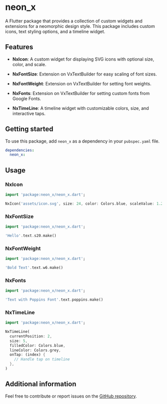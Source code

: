 
# neon_x

A Flutter package that provides a collection of custom widgets and extensions for a neomorphic design style. This package includes custom icons, text styling options, and a timeline widget.

## Features

- **NxIcon**: A custom widget for displaying SVG icons with optional size, color, and scale.

- **NxFontSize**: Extension on VxTextBuilder for easy scaling of font sizes.

- **NxFontWeight**: Extension on VxTextBuilder for setting font weights.

- **NxFonts**: Extension on VxTextBuilder for setting custom fonts from Google Fonts.

- **NxTimeLine**: A timeline widget with customizable colors, size, and interactive taps.

## Getting started

To use this package, add `neon_x` as a dependency in your `pubspec.yaml` file.

```yaml
dependencies:
  neon_x: 
```

## Usage

### NxIcon

```dart
import 'package:neon_x/neon_x.dart';

NxIcon('assets/icon.svg', size: 24, color: Colors.blue, scaleValue: 1.2)
```

### NxFontSize

```dart
import 'package:neon_x/neon_x.dart';

'Hello'.text.s20.make()
```

### NxFontWeight

```dart
import 'package:neon_x/neon_x.dart';

'Bold Text'.text.w6.make()
```

### NxFonts

```dart
import 'package:neon_x/neon_x.dart';

'Text with Poppins Font'.text.poppins.make()
```

### NxTimeLine

```dart
import 'package:neon_x/neon_x.dart';

NxTimeLine(
  currentPosition: 2,
  size: 5,
  filledColor: Colors.blue,
  lineColor: Colors.grey,
  onTap: (index) {
    // Handle tap on timeline
  },
)
```

## Additional information

<!-- For more information, check the [example](https://github.com/ShivangSrivastava/neon_x) folder.  -->
Feel free to contribute or report issues on the [GitHub repository](https://github.com/ShivangSrivastava/neon_x).


